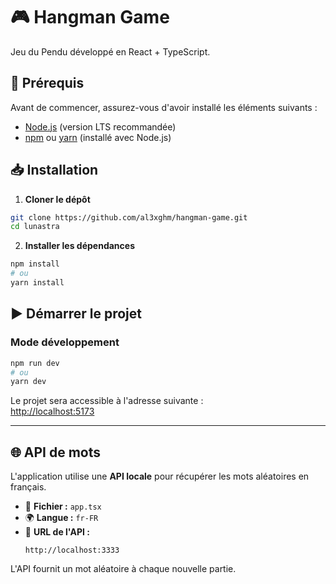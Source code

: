 # 🎮 Hangman Game

Jeu du Pendu développé en React + TypeScript.

## 🚀 Prérequis

Avant de commencer, assurez-vous d'avoir installé les éléments suivants :

- [Node.js](https://nodejs.org/) (version LTS recommandée)
- [npm](https://www.npmjs.com/) ou [yarn](https://yarnpkg.com/) (installé avec Node.js)

## 📥 Installation

1. **Cloner le dépôt**
```sh
git clone https://github.com/al3xghm/hangman-game.git
cd lunastra
```

2. **Installer les dépendances**
```sh
npm install
# ou
yarn install
```

## ▶️ Démarrer le projet

### Mode développement
```sh
npm run dev
# ou
yarn dev
```
Le projet sera accessible à l'adresse suivante :  
[http://localhost:5173](http://localhost:5173)

---

## 🌐 API de mots

L'application utilise une **API locale** pour récupérer les mots aléatoires en français.

- 📄 **Fichier :** `app.tsx`
- 🌍 **Langue :** `fr-FR`
- 🔗 **URL de l'API :**  
  ```
  http://localhost:3333
  ```

L'API fournit un mot aléatoire à chaque nouvelle partie.
